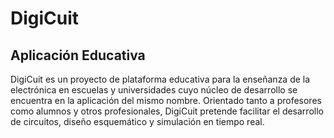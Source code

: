 # DigiCuit
## Aplicación Educativa

DigiCuit es un proyecto de plataforma educativa para la enseñanza de la electrónica en escuelas y universidades cuyo núcleo de desarrollo se encuentra en la aplicación del mismo nombre. Orientado tanto a profesores como alumnos y otros profesionales, DigiCuit pretende facilitar el desarrollo de circuitos, diseño esquemático y simulación en tiempo real.

 
